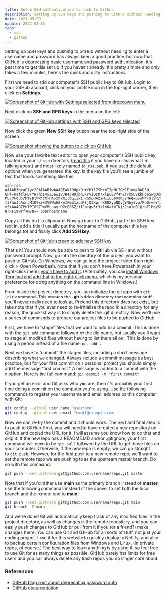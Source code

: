 ```yaml
---
title: Setup SSH authentication to push to Github
description: Setting up SSH keys and pushing to GitHub without needing to enter a username and password has always been a good practice, but now that GitHub is deprecating basic username and password authentication, it's past time to get this set up if you haven't already. It's pretty simple and only takes a few minutes, here's the quick and dirty instructions.
date: 2021-09-09
update: 2022-01-16
tags:
  - ssh
  - github
---
```


Setting up SSH keys and pushing to GitHub without needing to enter a username and password has always been a good practice, but now that GitHub is deprecating basic username and password authentication, it's past time to get this set up if you haven't already. It's pretty simple and only takes a few minutes, here's the quick and dirty instructions.

First we need to add our computer's SSH public key to GitHub. Login to your GitHub account, click on your profile icon in the top-right corner, then click on **Settings**.

[![Screenshot of GitHub with Settings selected from dropdown menu](/img/gh1.png)](https://arieldiaz.codes/img/gh1.png)

Next click on **SSH and GPG keys** in the menu on the left:

[![Screenshot of GitHub settings with SSH and GPG keys selected](/img/gh2.png)](https://arieldiaz.codes/img/gh2.png)

Now click the green **New SSH key** button near the top-right side of the screen:

[![Screenshot showing the button to click on GitHub](/img/gh3.png)](https://arieldiaz.codes/img/gh3.png)

Now use your favorite text editor to open your computer's SSH public key, located in your `~/.ssh` directory ([read this](/blog/generating-an-ssh-key-pair/) if you have no idea what I'm talking about) and most likely named `id_rsa.pub`, if you used the default options when you generated the key. In the key file you'll see a jumble of text that looks something like this:

```
ssh-rsa AAAAB3NzaC1yc2EAAAABIwAAAQEAklOUpkDHrfHY17SbrmTIpNLTGK9Tjom/BWDSU
GPl+nafzlHDTYW7hdI4yZ5ew18JH4JW9jbhUFrviQzM7xlELEVf4h9lFX5QVkbPppSwg0cda3
Pbv7kOdJ/MTyBlWXFCR+HAo3FXRitBqxiX1nKhXpHAZsMciLq8V6RjsNAQwdsdMFvSlVK/7XA
t3FaoJoAsncM1Q9x5+3V0Ww68/eIFmb1zuUFljQJKprrX88XypNDvjYNby6vw/Pb0rwert/En
mZ+AW4OZPnTPI89ZPmVMLuayrD2cE86Z/il8b+gw3r3+1nKatmIkjn2so1d01QraTlMqVSsbx
NrRFi9wrf+M7Q== bob@hostname
```

Copy all this text to clipboard. Now go back to GitHub, paste the SSH key text in, add a title (I usually put the hostname of the computer this key belongs to) and finally click **Add SSH key**.

[![Screenshot of GitHub screen to add new SSH key](/img/gh4.png)](https://arieldiaz.codes/img/gh4.png)

That's it! You should now be able to push to GitHub via SSH and without password prompt. Now, go into the directory of the project you want to push to GitHub. On Windows, we can go into the project folder then right-click > Open Powerbash. Note that if you don't have Powerbash in your right-click menu, [you'll have to add it](https://www.howtogeek.com/165268/how-to-add-open-powerbash-here-to-the-context-menu-in-windows/). (Alternately, you can [install Windows Terminal and add that to the right-click menu](https://www.tenforums.com/tutorials/179549-add-open-windows-terminal-expandable-context-menu-windows-10-a.html), which is my personal preference for doing anything on the command line in Windows.)

From inside the project directory, you can initialize the git repo with `git init` command. This creates the **.git** hidden directory that contains stuff you'll never really need to look at. Pretend this directory does not exist, but take note that if you ever need to re-initialize the repo in a directory for any reason, the quickest way is to simply delete the .git directory. Now we'll use a series of commands to prepare our project files to be pushed to GitHub.

First, we have to "stage" files that we want to add to a commit. This is done with the `git add` command followed by the file name, but usually you'll want to stage all modified files without having to list them all out. This is done by using a period instead of a file name: `git add .`

Next we have to "commit" the staged files, including a short message describing what we changed. Always include a commit message as best practice, but for your first commit on a personal project you should simply add the message "first commit." A message is added to a commit with the `-m` option. Here is the full command: `git commit -m "first commit"`

If you get an error and Git asks who you are, then it's probably your first time doing a commit on the computer you're using. Use the following commands to register your username and email address on this computer with Git:

```bash
git config --global user.name "username"
git config --global user.email "email@example.com
```

Now we can re-try the commit and it should work. The next and final step is to push to GitHub. First, you will need to have created a new repository on GitHub and copied the URL for it. I will assume you know how to do that and skip it. If the new repo has a README.MD and/or .gitignore, your first command will need to be `git pull` followed by the URL to get those files on your computer. Otherwise, if the new repo is empty, we can go straight to `git push`. However, for the first push to a new remote repo, we'll want to set the remote repo we are pushing to as the upstream master branch. Do so with this command:

```bash
git push --set-upstream git@github.com:username/repo.git master
```

Note that if you'd rather use **main** as the primary branch instead of **master**, use the following commands instead of the above, to set both the local branch and the remote one to **main**:

```bash
git push --set-upstream git@github.com:username/repo.git main
git branch -M main
```

And we're done! Git will automatically keep track of any modified files in the project directory, as well as changes in the remote repository, and you can easily push changes to GitHub or pull from it if you (or a friend?) make changes there. You can use Git and GitHub for all sorts of stuff, not just your coding project. I use it for this website to quickly deploy to Netlify, and also to backup certain configuration files from Windows and Linux. (In private repos, of course.) The best way to learn anything is by using it, so feel free to use Git for as many things as possible, GitHub barely has limits for free users and you can always delete any trash repos you no longer care about.

### References

- [GitHub blog post about deprecating password auth](https://github.blog/2020-12-15-token-authentication-requirements-for-git-operations/)
- [GitHub documentation](https://docs.github.com/en)
